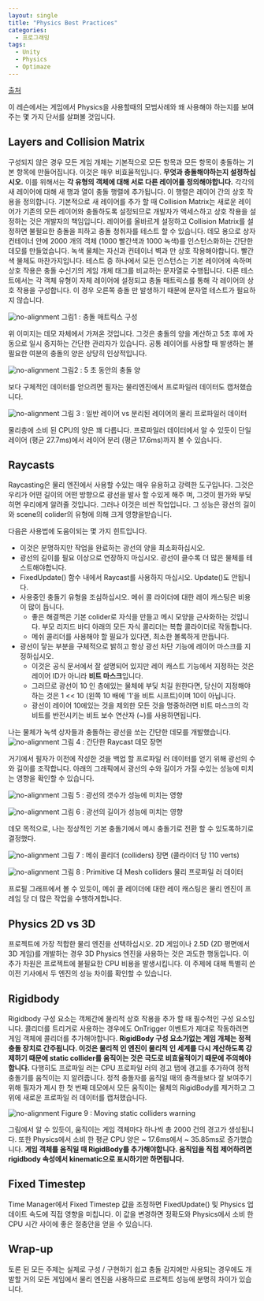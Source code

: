 ```yaml
---
layout: single
title: "Physics Best Practices"
categories: 
  - 프로그래밍
tags:
  - Unity
  - Physics
  - Optimaze
---
```


[출처](https://unity3d.com/learn/tutorials/topics/physics/physics-best-practices?playlist=30089)

이 레슨에서는 게임에서 Physics을 사용할때의 모범사례와 왜 사용해야 하는지를 보여주는 몇 가지 단서를 살펴볼 것입니다.

## Layers and Collision Matrix

구성되지 않은 경우 모든 게임 개체는 기본적으로 모든 항목과 모든 항목이 충돌하는 기본 항목에 만들어집니다. 이것은 매우 비효율적입니다. **무엇과 충돌해야하는지 설정하십시오.** 이를 위해서는 **각 유형의 객체에 대해 서로 다른 레이어를 정의해야합니다.** 각각의 새 레이어에 대해 새 행과 열이 충돌 행렬에 추가됩니다. 이 행렬은 레이어 간의 상호 작용을 정의합니다. 기본적으로 새 레이어를 추가 할 때 Collision Matrix는 새로운 레이어가 기존의 모든 레이어와 충돌하도록 설정되므로 개발자가 액세스하고 상호 작용을 설정하는 것은 개발자의 책임입니다. 레이어를 올바르게 설정하고 Collision Matrix를 설정하면 불필요한 충돌을 피하고 충돌 청취자를 테스트 할 수 있습니다. 데모 용으로 상자 컨테이너 안에 2000 개의 객체 (1000 빨간색과 1000 녹색)를 인스턴스화하는 간단한 데모를 만들었습니다. 녹색 물체는 자신과 컨테이너 벽과 만 상호 작용해야합니다. 빨간색 물체도 마찬가지입니다. 테스트 중 하나에서 모든 인스턴스는 기본 레이어에 속하며 상호 작용은 충돌 수신기의 게임 개체 태그를 비교하는 문자열로 수행됩니다. 다른 테스트에서는 각 객체 유형이 자체 레이어에 설정되고 충돌 매트릭스를 통해 각 레이어의 상호 작용을 구성합니다. 이 경우 오른쪽 충돌 만 발생하기 때문에 문자열 테스트가 필요하지 않습니다.

![no-alignment](https://unity3d.com/sites/default/files/styles/original/public/learn/physicsbestpractices01.png?itok=_dqpXRM7)
그림1 : 충돌 매트릭스 구성

위 이미지는 데모 자체에서 가져온 것입니다. 그것은 충돌의 양을 계산하고 5초 후에 자동으로 일시 중지하는 간단한 관리자가 있습니다. 공통 레이어를 사용할 때 발생하는 불필요한 여분의 충돌의 양은 상당히 인상적입니다.

![no-alignment](https://unity3d.com/sites/default/files/styles/original/public/learn/physicsbestpractices02.png?itok=VdK0kAF8)
그림2 : 5 초 동안의 충돌 양

보다 구체적인 데이터를 얻으려면 필자는 물리엔진에서 프로파일러 데이터도 캡처했습니다.

![no-alignment](https://unity3d.com/sites/default/files/styles/original/public/learn/physicsbestpractices03.png?itok=IHogM3gg)
그림 3 : 일반 레이어 vs 분리된 레이어의 물리 프로파일러 데이터

물리층에 소비 된 CPU의 양은 꽤 다릅니다. 프로파일러 데이터에서 알 수 있듯이 단일 레이어 (평균 27.7ms)에서 레이어 분리 (평균 17.6ms)까지 볼 수 있습니다.

## Raycasts

Raycasting은 물리 엔진에서 사용할 수있는 매우 유용하고 강력한 도구입니다. 그것은 우리가 어떤 길이의 어떤 방향으로 광선을 발사 할 수있게 해주 며, 그것이 뭔가와 부딪히면 우리에게 알려줄 것입니다. 그러나 이것은 비싼 작업입니다. 그 성능은 광선의 길이와 scene의 colider의 유형에 의해 크게 영향을받습니다.

다음은 사용법에 도움이되는 몇 가지 힌트입니다.

* 이것은 분명하지만 작업을 완료하는 광선의 양을 최소화하십시오.
* 광선의 길이를 필요 이상으로 연장하지 마십시오. 광선이 클수록 더 많은 물체를 테스트해야합니다.
* FixedUpdate() 함수 내에서 Raycast를 사용하지 마십시오. Update()도 안됩니다.
* 사용중인 충돌기 유형을 조심하십시오. 메쉬 콜 라이더에 대한 레이 캐스팅은 비용이 많이 듭니다.
  * 좋은 해결책은 기본 colider로 자식을 만들고 메시 모양을 근사화하는 것입니다. 부모 리지드 바디 아래의 모든 자식 콜리더는 복합 콜라이더로 작동합니다.
  * 메쉬 콜리더를 사용해야 할 필요가 있다면, 최소한 볼록하게 만듭니다.
* 광선이 닿는 부분을 구체적으로 밝히고 항상 광선 차단 기능에 레이어 마스크를 지정하십시오.
  * 이것은 공식 문서에서 잘 설명되어 있지만 레이 캐스트 기능에서 지정하는 것은 레이어 ID가 아니라 **비트 마스크**입니다.
  * 그러므로 광선이 10 인 층에있는 물체에 부딪 치길 원한다면, 당신이 지정해야하는 것은 1 << 10 (왼쪽 10 배에 '1'을 비트 시프트)이며 10이 아닙니다.
  * 광선이 레이어 10에있는 것을 제외한 모든 것을 명중하려면 비트 마스크의 각 비트를 반전시키는 비트 보수 연산자 (~)를 사용하면됩니다.

나는 물체가 녹색 상자들과 충돌하는 광선을 쏘는 간단한 데모를 개발했습니다.
![no-alignment](https://unity3d.com/sites/default/files/styles/original/public/learn/physicsbestpractices04.png?itok=MmAXktdT)
그림 4 : 간단한 Raycast 데모 장면

거기에서 필자가 이전에 작성한 것을 백업 할 프로파일 러 데이터를 얻기 위해 광선의 수와 길이를 조작합니다. 아래의 그래픽에서 광선의 수와 길이가 가질 수있는 성능에 미치는 영향을 확인할 수 있습니다.

![no-alignment](https://unity3d.com/sites/default/files/styles/original/public/learn/physicsbestpractices05.png?itok=1rsbKL_o)
그림 5 : 광선의 갯수가 성능에 미치는 영향

![no-alignment](https://unity3d.com/sites/default/files/styles/original/public/learn/physicsbestpractices06.png?itok=zDYceKTk)
그림 6 : 광선의 길이가 성능에 미치는 영향

데모 목적으로, 나는 정상적인 기본 충돌기에서 메시 충돌기로 전환 할 수 있도록하기로 결정했다.

![no-alignment](https://unity3d.com/sites/default/files/styles/original/public/learn/physicsbestpractices07.png?itok=8xWfcU2B)
그림 7 : 메쉬 콜리더 (colliders) 장면 (콜라이더 당 110 verts)

![no-alignment](https://unity3d.com/sites/default/files/styles/original/public/learn/physicsbestpractices08.png?itok=whLx5PFx)
그림 8 : Primitive 대 Mesh colliders 물리 프로파일 러 데이터

프로필 그래프에서 볼 수 있듯이, 메쉬 콜 레이더에 대한 레이 캐스팅은 물리 엔진이 프레임 당 더 많은 작업을 수행하게합니다.

## Physics 2D vs 3D
프로젝트에 가장 적합한 물리 엔진을 선택하십시오. 2D 게임이나 2.5D (2D 평면에서 3D 게임)를 개발하는 경우 3D Physics 엔진을 사용하는 것은 과도한 행동입니다. 이 추가 차원은 프로젝트에 불필요한 CPU 비용을 발생시킵니다. 이 주제에 대해 특별히 쓴 이전 기사에서 두 엔진의 성능 차이를 확인할 수 있습니다.

## Rigidbody
Rigidbody 구성 요소는 객체간에 물리적 상호 작용을 추가 할 때 필수적인 구성 요소입니다. 콜리더를 트리거로 사용하는 경우에도 OnTrigger 이벤트가 제대로 작동하려면 게임 객체에 콜리더를 추가해야합니다. **RigidBody 구성 요소가없는 게임 개체는 정적 충돌 장치로 간주됩니다. 이것은 물리적 인 엔진이 물리적 인 세계를 다시 계산하도록 강제하기 때문에 static collider를 움직이는 것은 극도로 비효율적이기 때문에 주의해야합니다.** 다행히도 프로파일 러는 CPU 프로파일 러의 경고 탭에 경고를 추가하여 정적 충돌기를 움직이는 지 알려줍니다. 정적 충돌자를 움직일 때의 충격을보다 잘 보여주기 위해 필자가 제시 한 첫 번째 데모에서 모든 움직이는 물체의 RigidBody를 제거하고 그 위에 새로운 프로파일 러 데이터를 캡처했습니다.

![no-alignment](https://unity3d.com/sites/default/files/styles/original/public/learn/physicsbestpractices09.png?itok=K_7OzfYr)
Figure 9 : Moving static colliders warning

그림에서 알 수 있듯이, 움직이는 게임 객체마다 하나씩 총 2000 건의 경고가 생성됩니다. 또한 Physics에서 소비 한 평균 CPU 양은 ~ 17.6ms에서 ~ 35.85ms로 증가했습니다. **게임 객체를 움직일 때 RigidBody를 추가해야합니다. 움직임을 직접 제어하려면 rigidbody 속성에서 kinematic으로 표시하기만 하면됩니다.**

## Fixed Timestep
Time Manager에서 Fixed Timestep 값을 조정하면 FixedUpdate() 및 Physics 업데이트 속도에 직접 영향을 미칩니다. 이 값을 변경하면 정확도와 Physics에서 소비 한 CPU 시간 사이에 좋은 절충안을 얻을 수 있습니다.

## Wrap-up
토론 된 모든 주제는 실제로 구성 / 구현하기 쉽고 충돌 감지에만 사용되는 경우에도 개발할 거의 모든 게임에서 물리 엔진을 사용하므로 프로젝트 성능에 분명히 차이가 있습니다.

